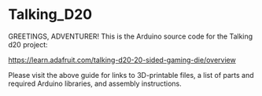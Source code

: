 Talking_D20
===========

GREETINGS, ADVENTURER!  This is the Arduino source code for the Talking d20 project:

https://learn.adafruit.com/talking-d20-20-sided-gaming-die/overview

Please visit the above guide for links to 3D-printable files, a list of parts and required Arduino libraries, and assembly instructions.
